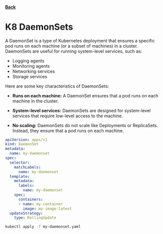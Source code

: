 #### [Back](./README.md)

# K8 DaemonSets

A DaemonSet is a type of Kubernetes deployment that ensures a specific pod runs on each machine (or a subset of machines) in a cluster. DaemonSets are useful for running system-level services, such as:
+ Logging agents
+ Monitoring agents
+ Networking services
+ Storage services

Here are some key characteristics of DaemonSets:

+ **Runs on each machine:** A DaemonSet ensures that a pod runs on each machine in the cluster.

+ **System-level services:** DaemonSets are designed for system-level services that require low-level access to the machine.

+ **No scaling:** DaemonSets do not scale like Deployments or ReplicaSets. Instead, they ensure that a pod runs on each machine.


```yaml
apiVersion: apps/v1
kind: DaemonSet
metadata:
  name: my-daemonset
spec:
  selector:
    matchLabels:
      name: my-daemonset
  template:
    metadata:
      labels:
        name: my-daemonset
    spec:
      containers:
      - name: my-container
        image: my-image:latest
  updateStrategy:
    type: RollingUpdate
```

```bash
kubectl apply -f my-daemonset.yaml
```
